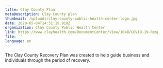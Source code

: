 ```yaml
---
title: Clay County Plan
metaDescription: Clay County plan
thumbnail: /uploads/clay-county-public-health-center-logo.jpg
date: 2020-05-04T14:51:19.918Z
organization: Clay County Public Health Center
link: https://www.clayhealth.com/DocumentCenter/View/1048/COVID-19-Response-Reopening-04292020final
file: ''
language: en
---
```


The Clay County Recovery Plan was created to help guide business and individuals through the period of recovery.
